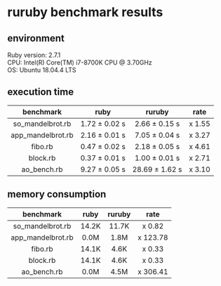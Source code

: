 # ruruby benchmark results

## environment

Ruby version: 2.7.1  
CPU: Intel(R) Core(TM) i7-8700K CPU @ 3.70GHz  
OS: Ubuntu 18.04.4 LTS  

## execution time

|     benchmark     |     ruby      |     ruruby     |  rate  |
| :---------------: | :-----------: | :------------: | :----: |
| so_mandelbrot.rb  | 1.72 ± 0.02 s | 2.66 ± 0.15 s  | x 1.55 |
| app_mandelbrot.rb | 2.16 ± 0.01 s | 7.05 ± 0.04 s  | x 3.27 |
|      fibo.rb      | 0.47 ± 0.02 s | 2.18 ± 0.05 s  | x 4.61 |
|     block.rb      | 0.37 ± 0.01 s | 1.00 ± 0.01 s  | x 2.71 |
|    ao_bench.rb    | 9.27 ± 0.05 s | 28.69 ± 1.62 s | x 3.10 |

## memory consumption

|     benchmark     | ruby  | ruruby |   rate   |
| :---------------: | :---: | :----: | :------: |
| so_mandelbrot.rb  | 14.2K | 11.7K  |  x 0.82  |
| app_mandelbrot.rb | 0.0M  |  1.8M  | x 123.78 |
|      fibo.rb      | 14.1K |  4.6K  |  x 0.33  |
|     block.rb      | 14.1K |  4.6K  |  x 0.33  |
|    ao_bench.rb    | 0.0M  |  4.5M  | x 306.41 |
